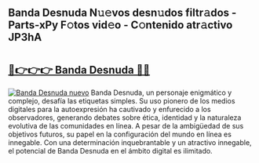 ## Banda Desnuda N𝚞𝚎vos desn𝚞dos filtr𝚊dos - Parts-xPy F𝚘tos vid𝚎o - C𝚘ntenido atr𝚊ctivo JP3hA

# <h2><a href="http://mb2sg8l.tromn.icu/?c=Banda+Desnuda">🔗👉👉👉 Banda Desnuda 🔗🔗</a></h2>

[![Banda Desnuda nuevo](https://i.imgur.com/pEAQMta.gif)](http://mb2sg8l.tromn.icu/?c=Banda+Desnuda)
Banda Desnuda, un personaje enigmático y complejo, desafía las etiquetas simples. Su uso pionero de los medios digitales para la autoexpresión ha cautivado y enfurecido a los observadores, generando debates sobre ética, identidad y la naturaleza evolutiva de las comunidades en línea. A pesar de la ambigüedad de sus objetivos futuros, su papel en la configuración del mundo en línea es innegable. Con una determinación inquebrantable y un atractivo innegable, el potencial de Banda Desnuda en el ámbito digital es ilimitado.
